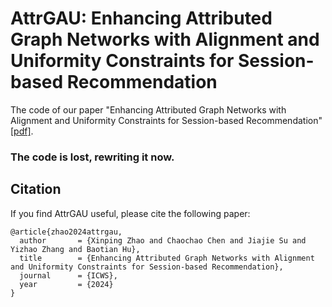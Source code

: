 # AttrGAU: Enhancing Attributed Graph Networks with Alignment and Uniformity Constraints for Session-based Recommendation

The code of our paper "Enhancing Attributed Graph Networks with Alignment and Uniformity Constraints for Session-based Recommendation" [[pdf]](https://ieeexplore.ieee.org/document/10707460).

### The code is lost, rewriting it now.

## Citation
If you find AttrGAU useful, please cite the following paper:
```
@article{zhao2024attrgau,
  author       = {Xinping Zhao and Chaochao Chen and Jiajie Su and Yizhao Zhang and Baotian Hu},
  title        = {Enhancing Attributed Graph Networks with Alignment and Uniformity Constraints for Session-based Recommendation},
  journal      = {ICWS},
  year         = {2024}
}
```
